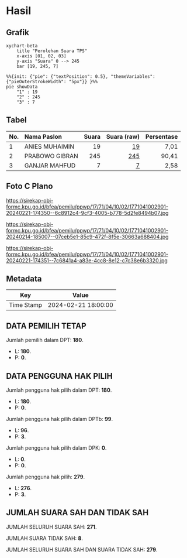 # Hasil

## Grafik

```mermaid
xychart-beta
    title "Perolehan Suara TPS"
    x-axis [01, 02, 03]
    y-axis "Suara" 0 --> 245
    bar [19, 245, 7]
```

```mermaid
%%{init: {"pie": {"textPosition": 0.5}, "themeVariables": {"pieOuterStrokeWidth": "5px"}} }%%
pie showData
    "1" : 19
    "2" : 245
    "3" : 7
```

## Tabel

| No. | Nama Paslon    | Suara | Suara (raw) | Persentase |
|:--- |:-------------- | -----:| -----------:| ----------:|
| 1   | ANIES MUHAIMIN | 19    | [19][p-1]   | 7,01       |
| 2   | PRABOWO GIBRAN | 245   | [245][p-2]  | 90,41      |
| 3   | GANJAR MAHFUD  | 7     | [7][p-3]    | 2,58       |


[p-1]: https://github.com/gigit-pemilu/pemilu-2024-17-bengkulu/blob/main/pilpres/hitung-suara/sub/17-bengkulu/sub/71-kota-bengkulu/sub/04-muara-bangka-hulu/sub/1002-bentiring/sub/901-tps/sub/paslon-1.txt
[p-2]: https://github.com/gigit-pemilu/pemilu-2024-17-bengkulu/blob/main/pilpres/hitung-suara/sub/17-bengkulu/sub/71-kota-bengkulu/sub/04-muara-bangka-hulu/sub/1002-bentiring/sub/901-tps/sub/paslon-2.txt
[p-3]: https://github.com/gigit-pemilu/pemilu-2024-17-bengkulu/blob/main/pilpres/hitung-suara/sub/17-bengkulu/sub/71-kota-bengkulu/sub/04-muara-bangka-hulu/sub/1002-bentiring/sub/901-tps/sub/paslon-3.txt

## Foto C Plano

https://sirekap-obj-formc.kpu.go.id/bfea/pemilu/ppwp/17/71/04/10/02/1771041002901-20240221-174350--6c8912c4-9cf3-4005-b778-5d2fe8494b07.jpg

https://sirekap-obj-formc.kpu.go.id/bfea/pemilu/ppwp/17/71/04/10/02/1771041002901-20240214-185007--07ceb5e1-85c9-472f-8f5e-30663a688404.jpg

https://sirekap-obj-formc.kpu.go.id/bfea/pemilu/ppwp/17/71/04/10/02/1771041002901-20240221-174351--7c6841a4-a83e-4cc8-8e12-c7c38e6b3320.jpg


## Metadata

| Key        | Value               |
| ---------- | ------------------- |
| Time Stamp | 2024-02-21 18:00:00 |


## DATA PEMILIH TETAP

Jumlah pemilih dalam DPT: **180**.
 * L: **180**.
 * P: **0**.

## DATA PENGGUNA HAK PILIH

Jumlah pengguna hak pilih dalam DPT: **180**.
 * L: **180**.
 * P: **0**.

Jumlah pengguna hak pilih dalam DPTb: **99**.
 * L: **96**.
 * P: **3**.

Jumlah pengguna hak pilih dalam DPK: **0**.
 * L: **0**.
 * P: **0**.

Jumlah pengguna hak pilih: **279**.
 * L: **276**.
 * P: **3**.

## JUMLAH SUARA SAH DAN TIDAK SAH

JUMLAH SELURUH SUARA SAH: **271**.

JUMLAH SUARA TIDAK SAH: **8**.

JUMLAH SELURUH SUARA SAH DAN SUARA TIDAK SAH: **279**.


